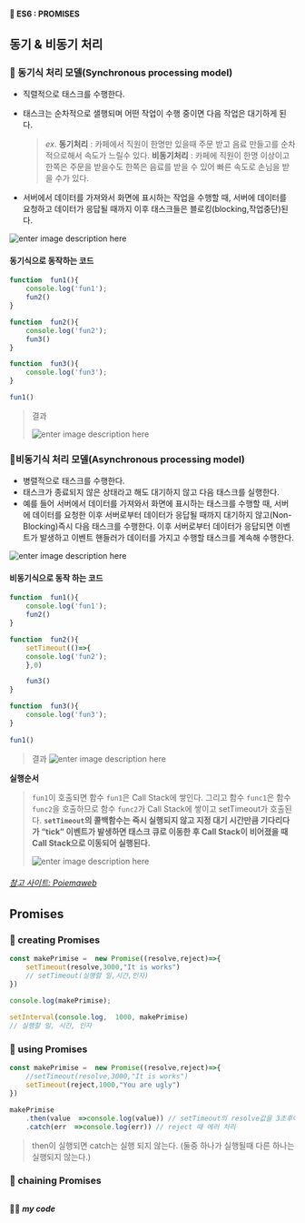 #### 🎯 ES6 : PROMISES
## 동기 & 비동기 처리
### 🔹 동기식 처리 모델(Synchronous processing model)
- 직렬적으로 태스크를 수행한다.
- 태스크는 순차적으로 샐행되며 어떤 작업이 수행 중이면 다음 작업은 대기하게 된다.

	> *ex*.
	 **동기처리** : 카페에서 직원이 한명만 있을때 주문 받고 음료 만들고를 순차적으로해서 속도가 느릴수 있다. 
	**비동기처리** :  카페에 직원이 한명 이상이고 한쪽은 주문을 받을수도 한쪽은 음료를 받을 수 있어 빠른 속도로 손님을 받을 수가 있다.
- 서버에서 데이터를 가져와서 화면에 표시하는 작업을 수행할 때, 서버에 데이터를 요청하고 데이터가 응답될 때까지 이후 태스크들은 블로킹(blocking,작업중단)된다.

![enter image description here](https://ifh.cc/g/VkyY6T.jpg)
####  동기식으로 동작하는 코드
```js
function  fun1(){
	console.log('fun1');
	fun2()
}

function  fun2(){
	console.log('fun2');
	fun3()
}

function  fun3(){
	console.log('fun3');
}

fun1()
```

> 결과
> 
> ![enter image description here](https://ifh.cc/g/FHm2iB.jpg)


 ### 🔹비동기식 처리 모델(Asynchronous processing model)
 - 병렬적으로 태스크를 수행한다.
 - 태스크가 종료되지 않은 상태라고 해도 대기하지 않고 다음 태스크를 실행한다.
 - 예를 들어 서버에서 데이터를 가져와서 화면에 표시하는 태스크를 수행할 때, 서버에 데이터를 요청한 이후 서버로부터 데이터가 응답될 때까지 대기하지 않고(Non-Blocking)즉시 다음 태스크를 수행한다. 이후 서버로부터 데이터가 응답되면 이벤트가 발생하고 이벤트 핸들러가 데이터를 가지고 수행할 태스크를 계속해 수행한다.

![enter image description here](https://ifh.cc/g/8WtLBJ.jpg)
####  비동기식으로 동작 하는 코드
```js
function  fun1(){
	console.log('fun1');
	fun2()
}

function  fun2(){
	setTimeout(()=>{
	console.log('fun2');
	},0)

	fun3()
}

function  fun3(){
	console.log('fun3');
}
  
fun1() 
```

> 결과
> ![enter image description here](https://ifh.cc/g/uiMkhD.jpg)



**실행순서**

> `fun1`이 호출되면 함수 `fun1`은 Call Stack에 쌓인다. 그리고 함수 `func1`은 함수 `func2`을 호출하므로 함수 `func2`가 Call Stack에 쌓이고 setTimeout가 호출된다. 
> **`setTimeout`의 콜백함수는 즉시 실행되지 않고 지정 대기 시간만큼 기다리다가 “tick” 이벤트가 발생하면 태스크 큐로 이동한 후 Call Stack이 비어졌을 때 Call Stack으로 이동되어 실행된다.**
> 
> ![enter image description here](https://ifh.cc/g/vyxH1k.jpg)

###### [참고 사이트: Poiemaweb](https://poiemaweb.com/js-async)

##  Promises
### 🔹 creating Promises
```js
const makePrimise =  new Promise((resolve,reject)=>{
	setTimeout(resolve,3000,"It is works")
	// setTimeout(실행할 일,시간,인자)
})
 
console.log(makePrimise);

setInterval(console.log,  1000, makePrimise)
// 실행할 일, 시간, 인자
```

### 🔹 using Promises
```js
const makePrimise =  new Promise((resolve,reject)=>{
	//setTimeout(resolve,3000,"It is works")
	setTimeout(reject,1000,"You are ugly")
})

makePrimise
	.then(value  =>console.log(value)) // setTimeout의 resolve값을 3초후에 반영해준다.(성공 했을때)
	.catch(err  =>console.log(err)) // reject 때 에러 처리
```

> then이 실행되면 catch는 실행 되지 않는다. 
> (둘중 하나가 실행될때 다른 하나는 실행되지 않는다.)

### 🔹 chaining Promises
```js
```

👍🏿 ***my code***

 




